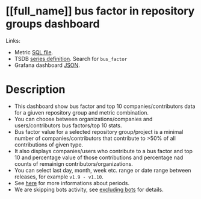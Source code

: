<h1 id="dashboard-header">[[full_name]] bus factor in repository groups dashboard</h1>
<p>Links:</p>
<ul>
<li>Metric <a href="https://github.com/cncf/devstats/blob/master/metrics/shared/bus_factor.sql" target="_blank">SQL file</a>.</li>
<li>TSDB <a href="https://github.com/cncf/devstats/blob/master/metrics/all/metrics.yaml" target="_blank">series definition</a>. Search for <code>bus_factor</code></li>
<li>Grafana dashboard <a href="https://github.com/cncf/devstats/blob/master/grafana/dashboards/[[lower_name]]/bus-factor-in-repository-groups.json" target="_blank">JSON</a>.</li>
</ul>
<h1 id="description">Description</h1>
<ul>
<li>This dashboard show bus factor and top 10 companies/contributors data for a giuven repository group and metric combination.</li>
<li>You can choose between organizations/companies and users/contributors bus factors/top 10 stats.</li>
<li>Bus factor value for a selected repository group/project is a minimal number of companies/contributors that contribute to >50% of all contributions of given type.</li>
<li>It also displays companies/users who contribute to a bus factor and top 10 and percentage value of those contributions and percentage nad counts of remainign contributors/organizations.</li>
<li>You can select last day, month, week etc. range or date range between releases, for example <code>v1.9 - v1.10</code>.</li>
<li>See <a href="https://github.com/cncf/devstats/blob/master/docs/periods.md" target="_blank">here</a> for more informations about periods.</li>
<li>We are skipping bots activity, see <a href="https://github.com/cncf/devstats/blob/master/docs/excluding_bots.md" target="_blank">excluding bots</a> for details.</li>
</ul>
